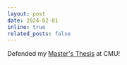 ```yaml
---
layout: post
date: 2024-02-01
inline: true
related_posts: false
---
```


Defended my <a href="https://www.linkedin.com/posts/nik-v9_thrilled-to-share-that-i-have-defended-my-activity-7168723132579598336-2AWO?utm_source=share&utm_medium=member_desktop">Master's Thesis</a> at CMU!
